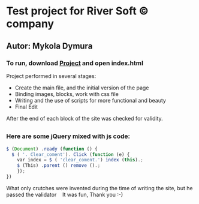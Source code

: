 # Test project for River Soft © company

##
## Autor: Mykola Dymura

### To run, download [Project](http://mrdoob.com/projects/code-editor/) and open index.html

Project performed in several stages:
* Create the main file, and the initial version of the page
* Binding images, blocks, work with css file
* Writing and the use of scripts for more functional and beauty 
* Final Edit

After the end of each block of the site was checked for validity.
##
### Here are some jQuery mixed with js code:

```Javascript
$ (Document) .ready (function () {
  $ ( '. Clear_coment'). Click (function (e) {
    var index = $ ( 'clear_coment.') index (this).;
    $ (This) .parent () remove ().;
    });
})
```

What only crutches were invented during the time of writing the site, but he passed the validator
 
 It was fun, Thank you :-)

##